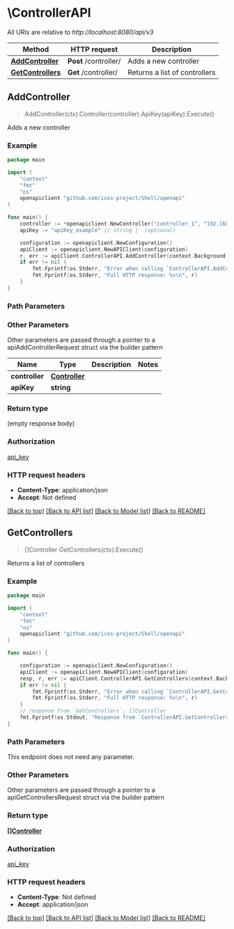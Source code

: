 # \ControllerAPI

All URIs are relative to *http://localhost:8080/api/v3*

Method | HTTP request | Description
------------- | ------------- | -------------
[**AddController**](ControllerAPI.md#AddController) | **Post** /controller/ | Adds a new controller
[**GetControllers**](ControllerAPI.md#GetControllers) | **Get** /controller/ | Returns a list of controllers



## AddController

> AddController(ctx).Controller(controller).ApiKey(apiKey).Execute()

Adds a new controller

### Example

```go
package main

import (
	"context"
	"fmt"
	"os"
	openapiclient "github.com/icos-project/Shell/openapi"
)

func main() {
	controller := *openapiclient.NewController("controller_1", "192.168.100.1") // Controller | 
	apiKey := "apiKey_example" // string |  (optional)

	configuration := openapiclient.NewConfiguration()
	apiClient := openapiclient.NewAPIClient(configuration)
	r, err := apiClient.ControllerAPI.AddController(context.Background()).Controller(controller).ApiKey(apiKey).Execute()
	if err != nil {
		fmt.Fprintf(os.Stderr, "Error when calling `ControllerAPI.AddController``: %v\n", err)
		fmt.Fprintf(os.Stderr, "Full HTTP response: %v\n", r)
	}
}
```

### Path Parameters



### Other Parameters

Other parameters are passed through a pointer to a apiAddControllerRequest struct via the builder pattern


Name | Type | Description  | Notes
------------- | ------------- | ------------- | -------------
 **controller** | [**Controller**](Controller.md) |  | 
 **apiKey** | **string** |  | 

### Return type

 (empty response body)

### Authorization

[api_key](../README.md#api_key)

### HTTP request headers

- **Content-Type**: application/json
- **Accept**: Not defined

[[Back to top]](#) [[Back to API list]](../README.md#documentation-for-api-endpoints)
[[Back to Model list]](../README.md#documentation-for-models)
[[Back to README]](../README.md)


## GetControllers

> []Controller GetControllers(ctx).Execute()

Returns a list of controllers

### Example

```go
package main

import (
	"context"
	"fmt"
	"os"
	openapiclient "github.com/icos-project/Shell/openapi"
)

func main() {

	configuration := openapiclient.NewConfiguration()
	apiClient := openapiclient.NewAPIClient(configuration)
	resp, r, err := apiClient.ControllerAPI.GetControllers(context.Background()).Execute()
	if err != nil {
		fmt.Fprintf(os.Stderr, "Error when calling `ControllerAPI.GetControllers``: %v\n", err)
		fmt.Fprintf(os.Stderr, "Full HTTP response: %v\n", r)
	}
	// response from `GetControllers`: []Controller
	fmt.Fprintf(os.Stdout, "Response from `ControllerAPI.GetControllers`: %v\n", resp)
}
```

### Path Parameters

This endpoint does not need any parameter.

### Other Parameters

Other parameters are passed through a pointer to a apiGetControllersRequest struct via the builder pattern


### Return type

[**[]Controller**](Controller.md)

### Authorization

[api_key](../README.md#api_key)

### HTTP request headers

- **Content-Type**: Not defined
- **Accept**: application/json

[[Back to top]](#) [[Back to API list]](../README.md#documentation-for-api-endpoints)
[[Back to Model list]](../README.md#documentation-for-models)
[[Back to README]](../README.md)

